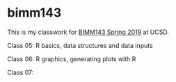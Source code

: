 # bimm143

This is my classwork for [BIMM143 Spring 2019](https://bioboot.github.io/bimm143_S19/) at UCSD.

Class 05: R basics, data structures and data inputs 

Class 06: R graphics, generating plots with R

Class 07: 
